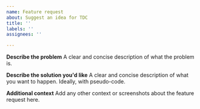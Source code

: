 ```yaml
---
name: Feature request
about: Suggest an idea for TDC
title: ''
labels: ''
assignees: ''

---
```


**Describe the problem**
A clear and concise description of what the problem is. 

**Describe the solution you'd like**
A clear and concise description of what you want to happen. Ideally, with pseudo-code.

**Additional context**
Add any other context or screenshots about the feature request here.